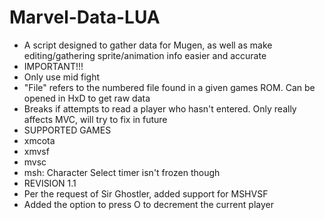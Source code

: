 # Marvel-Data-LUA
- A script designed to gather data for Mugen, as well as make editing/gathering sprite/animation info easier and accurate
- IMPORTANT!!!
- Only use mid fight
- "File" refers to the numbered file found in a given games ROM. Can be opened in HxD to get raw data
- Breaks if attempts to read a player who hasn't entered. Only really affects MVC, will try to fix in future
- SUPPORTED GAMES
- xmcota
- xmvsf
- mvsc
- msh: Character Select timer isn't frozen though
- REVISION 1.1
- Per the request of Sir Ghostler, added support for MSHVSF
- Added the option to press O to decrement the current player
